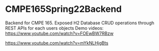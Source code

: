 # CMPE165Spring22Backend
Backend for CMPE 165.
Exposed H2 Database CRUD operations through REST APIs for each users objects
Demo videos:
https://www.youtube.com/watch?v=FOEwBW7RBzw

https://www.youtube.com/watch?v=mYkNLHjgBts
